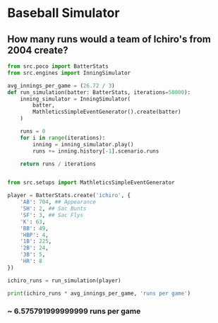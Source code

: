 # Baseball Simulator

## How many runs would a team of Ichiro's from 2004 create?

```python
from src.poco import BatterStats
from src.engines import InningSimulator

avg_innings_per_game = (26.72 / 3)
def run_simulation(batter: BatterStats, iterations=50000):
    inning_simulator = InningSimulator(
        batter,
        MathleticsSimpleEventGenerator().create(batter)
    )

    runs = 0
    for i in range(iterations):
        inning = inning_simulator.play()
        runs += inning.history[-1].scenario.runs

    return runs / iterations

```

```python

from src.setups import MathleticsSimpleEventGenerator

player = BatterStats.create('ichiro', {
    'AB': 704, ## Appearance
    'SH': 2, ## Sac Bunts
    'SF': 3, ## Sac Flys
    'K': 63,
    'BB': 49,
    'HBP': 4,
    '1B': 225,
    '2B': 24,
    '3B': 5,
    'HR': 8
})

ichiro_runs = run_simulation(player)

print(ichiro_runs * avg_innings_per_game, 'runs per game')
```

### ~ 6.575791999999999 runs per game
